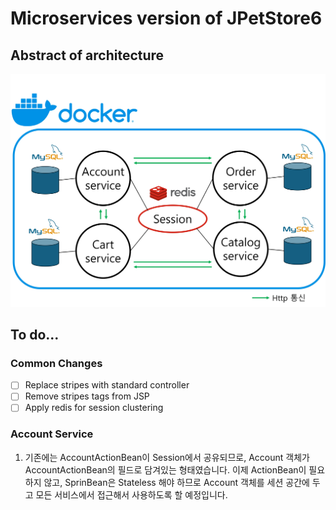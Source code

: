 # Microservices version of JPetStore6

## Abstract of architecture
![image](Architecture.jpg)


## To do...
### Common Changes
- [ ] Replace stripes with standard controller
- [ ] Remove stripes tags from JSP
- [ ] Apply redis for session clustering

### Account Service
1) 기존에는 AccountActionBean이 Session에서 공유되므로, Account 객체가 AccountActionBean의 필드로 담겨있는 형태였습니다. 이제 ActionBean이 필요하지 않고, SprinBean은 Stateless 해야 하므로 Account 객체를 세션 공간에 두고 모든 서비스에서 접근해서 사용하도록 할 예정입니다.

